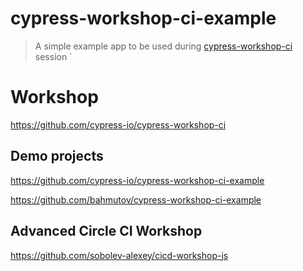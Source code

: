 # cypress-workshop-ci-example
> A simple example app to be used during [cypress-workshop-ci](https://github.com/cypress-io/cypress-workshop-ci) session
`

# Workshop
https://github.com/cypress-io/cypress-workshop-ci  

  

## Demo projects
https://github.com/cypress-io/cypress-workshop-ci-example  

https://github.com/bahmutov/cypress-workshop-ci-example  



## Advanced Circle CI Workshop
https://github.com/sobolev-alexey/cicd-workshop-js  
